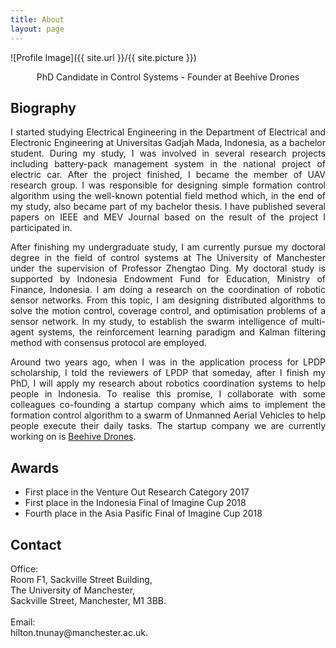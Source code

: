 ```yaml
---
title: About
layout: page
---
```

![Profile Image]({{ site.url }}/{{ site.picture }})
<p align="center"> PhD Candidate in Control Systems - Founder at Beehive Drones</p>

## Biography

<p align="justify">I started studying Electrical Engineering in the Department of Electrical and Electronic Engineering at
Universitas Gadjah Mada, Indonesia, as a bachelor student. During my study, I was involved in several research projects including battery-pack management system in the national project of electric car. After the project finished, I became the member of UAV research group. I was responsible for designing simple formation control algorithm using the well-known potential field method which, in the end of my study, also became part of my bachelor thesis. I have published several papers on IEEE and MEV Journal based on the result of the project I participated in.
</p>

<p align="justify">After finishing my undergraduate study, I am currently pursue my doctoral degree in the field of control systems at The University of Manchester under the supervision of Professor Zhengtao Ding. My doctoral study is supported by Indonesia Endowment Fund for Education, Ministry of Finance, Indonesia. I am doing a research on the coordination of robotic sensor networks. From this topic, I am designing distributed algorithms to solve the motion control, coverage control, and optimisation problems of a sensor network. In my study, to establish the swarm intelligence of multi-agent systems, the reinforcement learning paradigm and Kalman filtering method with consensus protocol are employed.</p>

<p align="justify">Around two years ago, when I was in the application process for LPDP scholarship, I told the reviewers of LPDP that someday, after I finish my PhD, I will apply my research about robotics coordination systems to help people in Indonesia. To realise this promise, I collaborate with some colleagues co-founding a startup company which aims to implement the formation control algorithm to a swarm of Unmanned Aerial Vehicles to help people execute their daily tasks. The startup company we are currently working on is <a href="http://www.bvdrones.com/">Beehive Drones</a>.

## Awards

<ul class="awards">
	<li>First place in the Venture Out Research Category 2017</li>
	<li>First place in the Indonesia Final of Imagine Cup 2018</li>
	<li>Fourth place in the Asia Pasific Final of Imagine Cup 2018</li>
</ul>

## Contact
<p>Office:<br>
Room F1, Sackville Street Building,<br>
The University of Manchester,<br>
Sackville Street, Manchester, M1 3BB.<br>
<br>
Email: <br>
hilton.tnunay@manchester.ac.uk.
</p>